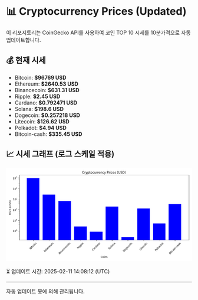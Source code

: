 
# 📊 Cryptocurrency Prices (Updated)

이 리포지토리는 CoinGecko API를 사용하여 코인 TOP 10 시세를 10분가격으로 자동 업데이트합니다.

## 💰 현재 시세
- Bitcoin: **$96769 USD**
- Ethereum: **$2640.53 USD**
- Binancecoin: **$631.31 USD**
- Ripple: **$2.45 USD**
- Cardano: **$0.792471 USD**
- Solana: **$198.6 USD**
- Dogecoin: **$0.257218 USD**
- Litecoin: **$126.62 USD**
- Polkadot: **$4.94 USD**
- Bitcoin-cash: **$335.45 USD**

## 📈 시세 그래프 (로그 스케일 적용)
![Crypto Prices](crypto_prices.png)

⏳ 업데이트 시간: 2025-02-11 14:08:12 (UTC)

---
자동 업데이트 봇에 의해 관리됩니다.
